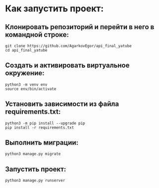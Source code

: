 # Как запустить проект:
## Клонировать репозиторий и перейти в него в командной строке:
    git clone https://github.com/AgarkovEgor/api_final_yatube
    cd api_final_yatube
## Cоздать и активировать виртуальное окружение:
    python3 -m venv env
    source env/bin/activate
## Установить зависимости из файла requirements.txt:
    python3 -m pip install --upgrade pip
    pip install -r requirements.txt
## Выполнить миграции:
    python3 manage.py migrate
## Запустить проект:
    python3 manage.py runserver
